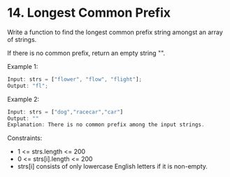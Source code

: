 # 14. Longest Common Prefix

Write a function to find the longest common prefix string amongst an array of strings.

If there is no common prefix, return an empty string "".

Example 1:

```js
Input: strs = ["flower", "flow", "flight"];
Output: "fl";
```

Example 2:

```js
Input: strs = ["dog","racecar","car"]
Output: ""
Explanation: There is no common prefix among the input strings.
```

Constraints:

- 1 <= strs.length <= 200
- 0 <= strs[i].length <= 200
- strs[i] consists of only lowercase English letters if it is non-empty.
